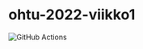 # ohtu-2022-viikko1
![GitHub Actions](https://github.com/siniesofia/ohtu-2022-viikko1/workflows/CI/badge.svg)
